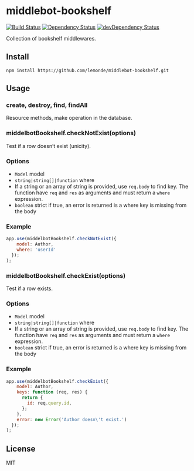 # middlebot-bookshelf
[![Build Status](https://travis-ci.org/lemonde/middlebot-bookshelf.svg?branch=master)](https://travis-ci.org/lemonde/middlebot-bookshelf)
[![Dependency Status](https://david-dm.org/lemonde/middlebot-bookshelf.svg?theme=shields.io)](https://david-dm.org/lemonde/middlebot-bookshelf)
[![devDependency Status](https://david-dm.org/lemonde/middlebot-bookshelf/dev-status.svg?theme=shields.io)](https://david-dm.org/lemonde/middlebot-bookshelf#info=devDependencies)

Collection of bookshelf middlewares.

## Install

```
npm install https://github.com/lemonde/middlebot-bookshelf.git
```

## Usage

### create, destroy, find, findAll

Resource methods, make operation in the database.

### middelbotBookshelf.checkNotExist(options)

Test if a row doesn’t exist (unicity).

### Options

- `Model` model
- `string|string[]|function` where
- If a string or an array of string is provided, use `req.body` to find key. The function have `req` and `res` as arguments and must return a `where` expression.
- `boolean` strict if true, an error is returned is a where key is missing from the body

### Example

```js
app.use(middelbotBookshelf.checkNotExist({
    model: Author,
    where: 'userId'
  });
);
```

### middelbotBookshelf.checkExist(options)

Test if a row exists.

### Options

- `Model` model
- `string|string[]|function` where
- If a string or an array of string is provided, use `req.body` to find key. The function have `req` and `res` as arguments and must return a `where` expression.
- `boolean` strict if true, an error is returned is a where key is missing from the body

### Example

```js
app.use(middelbotBookshelf.checkExist({
    model: Author,
    keys: function (req, res) {
      return {
        id: req.query.id,
      };
    },
    error: new Error('Author doesn\'t exist.')
  });
);
```

## License

MIT
